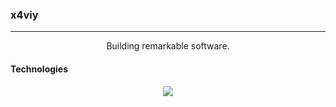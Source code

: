 ### x4viy
<hr>

<p align="center">Building remarkable software.</p>

 #### Technologies
 
<p align="center">
  <a href="https://skillicons.dev">
    <img src="https://skillicons.dev/icons?i=mysql,java,js,css,html,dart,flutter,python,vim" />
  </a>
</p>
